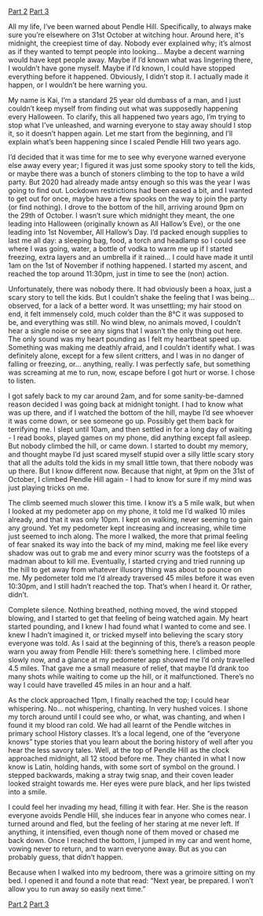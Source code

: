 [Part 2](https://www.reddit.com/r/nosleep/comments/v7x6l7/the_only_warning_about_pendle_hill_part_2/?utm_medium=android_app&utm_source=share) [Part 3](https://www.reddit.com/r/nosleep/comments/v8tmhc/the_only_warning_about_pendle_hill_part_3/?utm_medium=android_app&utm_source=share)

All my life, I’ve been warned about Pendle Hill. Specifically, to always make sure you’re elsewhere on 31st October at witching hour. Around here, it's midnight, the creepiest time of day. Nobody ever explained why; it’s almost as if they wanted to tempt people into looking… Maybe a decent warning would have kept people away. Maybe if I’d known what was lingering there, I wouldn’t have gone myself. Maybe if I’d known, I could have stopped everything before it happened. Obviously, I didn’t stop it. I actually made it happen, or I wouldn’t be here warning you. 

My name is Kai, I’m a standard 25 year old dumbass of a man, and I just couldn’t keep myself from finding out what was supposedly happening every Halloween. To clarify, this all happened two years ago, I’m trying to stop what I’ve unleashed, and warning everyone to stay away should I stop it, so it doesn’t happen again. Let me start from the beginning, and I’ll explain what’s been happening since I scaled Pendle Hill two years ago. 

I’d decided that it was time for me to see why everyone warned everyone else away every year; I figured it was just some spooky story to tell the kids, or maybe there was a bunch of stoners climbing to the top to have a wild party. But 2020 had already made antsy enough so this was the year I was going to find out. Lockdown restrictions had been eased a bit, and I wanted to get out for once, maybe have a few spooks on the way to join the party (or find nothing). I drove to the bottom of the hill, arriving around 9pm on the 29th of October. I wasn’t sure which midnight they meant, the one leading into Halloween (originally known as All Hallow’s Eve), or the one leading into 1st November, All Hallow’s Day. I’d packed enough supplies to last me all day: a sleeping bag, food, a torch and headlamp so I could see where I was going, water, a bottle of vodka to warm me up if I started freezing, extra layers and an umbrella if it rained… I could have made it until 1am on the 1st of November if nothing happened. I started my ascent, and reached the top around 11:30pm, just in time to see the (non) action. 

Unfortunately, there was nobody there. It had obviously been a hoax, just a scary story to tell the kids. But I couldn’t shake the feeling that I was being… observed, for a lack of a better word. It was unsettling; my hair stood on end, it felt immensely cold, much colder than the 8℃ it was supposed to be, and everything was still. No wind blew, no animals moved, I couldn’t hear a single noise or see any signs that I wasn’t the only thing out here. The only sound was my heart pounding as I felt my heartbeat speed up. Something was making me deathly afraid, and I couldn’t identify what. I was definitely alone, except for a few silent critters, and I was in no danger of falling or freezing, or… anything, really. I was perfectly safe, but something was screaming at me to run, now, escape before I got hurt or worse. I chose to listen. 

I got safely back to my car around 2am, and for some sanity-be-damned reason decided I was going back at midnight tonight. I had to know what was up there, and if I watched the bottom of the hill, maybe I’d see whoever it was come down, or see someone go up. Possibly get them back for terrifying me. I slept until 10am, and then settled in for a long day of waiting - I read books, played games on my phone, did anything except fall asleep. But nobody climbed the hill, or came down. I started to doubt my memory, and thought maybe I’d just scared myself stupid over a silly little scary story that all the adults told the kids in my small little town, that there nobody was up there. But I know different now. Because that night, at 9pm on the 31st of October, I climbed Pendle Hill again - I had to know for sure if my mind was just playing tricks on me. 

The climb seemed much slower this time. I know it’s a 5 mile walk, but when I looked at my pedometer app on my phone, it told me I’d walked 10 miles already, and that it was only 10pm. I kept on walking, never seeming to gain any ground. Yet my pedometer kept increasing and increasing, while time just seemed to inch along. The more I walked, the more that primal feeling of fear snaked its way into the back of my mind, making me feel like every shadow was out to grab me and every minor scurry was the footsteps of a madman about to kill me. Eventually, I started crying and tried running up the hill to get away from whatever illusory thing was about to pounce on me. My pedometer told me I’d already traversed 45 miles before it was even 10:30pm, and I still hadn’t reached the top. That’s when I heard it. Or rather, didn’t. 

Complete silence. Nothing breathed, nothing moved, the wind stopped blowing, and I started to get that feeling of being watched again. My heart started pounding, and I knew I had found what I wanted to come and see. I knew I hadn’t imagined it, or tricked myself into believing the scary story everyone was told. As I said at the beginning of this, there’s a reason people warn you away from Pendle Hill: there’s something here. I climbed more slowly now, and a glance at my pedometer app showed me I’d only travelled 4.5 miles. That gave me a small measure of relief, that maybe I’d drank too many shots while waiting to come up the hill, or it malfunctioned. There’s no way I could have travelled 45 miles in an hour and a half. 

As the clock approached 11pm, I finally reached the top; I could hear whispering. No… not whispering, chanting. In very hushed voices. I shone my torch around until I could see who, or what, was chanting, and when I found it my blood ran cold. We had all learnt of the Pendle witches in primary school History classes. It’s a local legend, one of the “everyone knows” type stories that you learn about the boring history of well after you hear the less savory tales. Well, at the top of Pendle Hill as the clock approached midnight, all 12 stood before me. They chanted in what I now know is Latin, holding hands, with some sort of symbol on the ground. I stepped backwards, making a stray twig snap, and their coven leader looked straight towards me. Her eyes were pure black, and her lips twisted into a smile. 

I could feel her invading my head, filling it with fear. Her. She is the reason everyone avoids Pendle Hill, she induces fear in anyone who comes near. I turned around and fled, but the feeling of her staring at me never left. If anything, it intensified, even though none of them moved or chased me back down. Once I reached the bottom, I jumped in my car and went home, vowing never to return, and to warn everyone away. But as you can probably guess, that didn’t happen. 

Because when I walked into my bedroom, there was a grimoire sitting on my bed. I opened it and found a note that read: “Next year, be prepared. I won’t allow you to run away so easily next time.”

[Part 2](https://www.reddit.com/r/nosleep/comments/v7x6l7/the_only_warning_about_pendle_hill_part_2/?utm_medium=android_app&utm_source=share) [Part 3](https://www.reddit.com/r/nosleep/comments/v8tmhc/the_only_warning_about_pendle_hill_part_3/?utm_medium=android_app&utm_source=share)